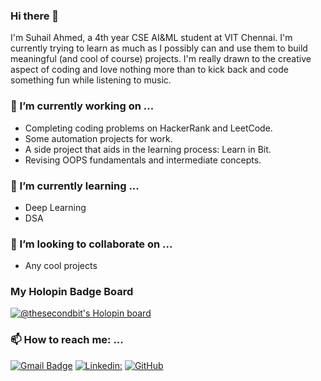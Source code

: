 ### Hi there 👋
I'm Suhail Ahmed, a 4th year CSE AI&ML student at VIT Chennai. I'm currently trying to learn as much as I possibly can and use them to build meaningful (and cool of course) projects. I'm really drawn to the creative aspect of coding and love nothing more than to kick back and code something fun while listening to music.

### 🔭 I’m currently working on ...
- Completing coding problems on HackerRank and LeetCode.
- Some automation projects for work.
- A side project that aids in the learning process: Learn in Bit.
- Revising OOPS fundamentals and intermediate concepts.

### 🌱 I’m currently learning ...
- Deep Learning
- DSA

### 👯 I’m looking to collaborate on ...
- Any cool projects

### My Holopin Badge Board
[![@thesecondbit's Holopin board](https://holopin.io/api/user/board?user=thesecondbit)](https://holopin.io/@thesecondbit)

### 📫 How to reach me: ...
[![Gmail Badge](https://img.shields.io/badge/-suhailahmedvelorum@gmail.com-c14438?style=flat&logo=Gmail&logoColor=white)](mailto:suhailahmedvelorum@gmail.com "Connect via Email")
[![Linkedin: ](https://img.shields.io/badge/-SuhailAhmedVelorum-blue?style=flat-square&logo=Linkedin&logoColor=white&link=https:https://www.linkedin.com/in/suhail-ahmed-372992192/)](https://www.linkedin.com/in/suhail-ahmed-372992192/)
[![GitHub](https://img.shields.io/github/followers/SuhailAhmedVelorum?label=follow&style=social)](https://github.com/SuhailAhmedVelorum)
